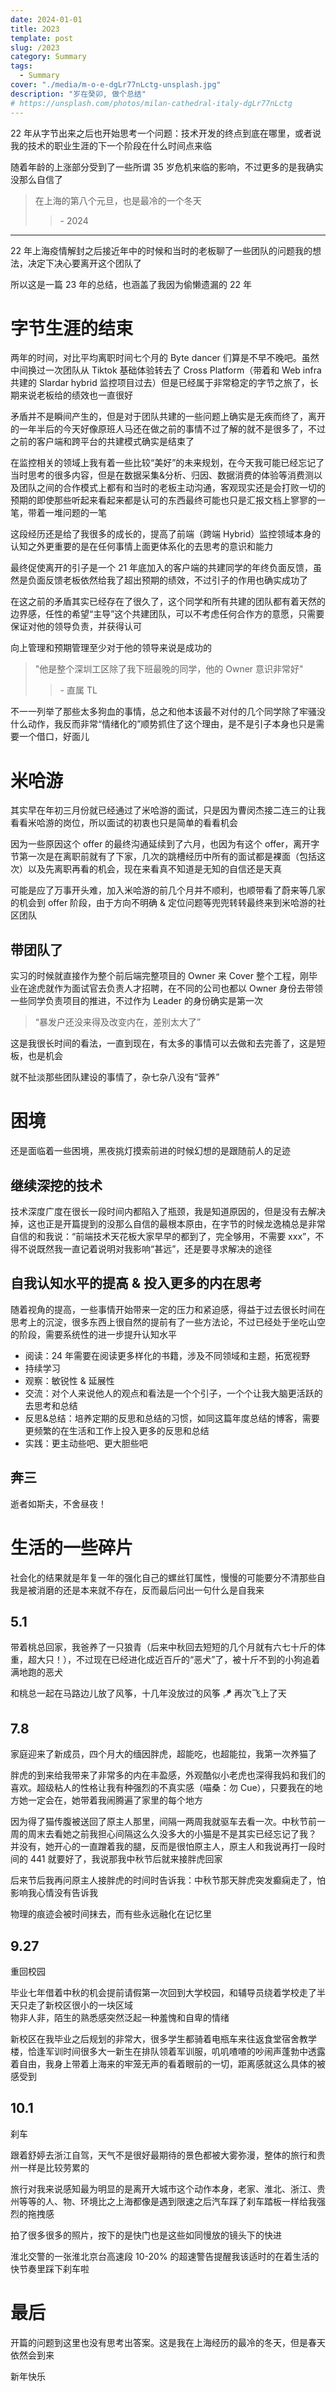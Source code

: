 ```yaml
---
date: 2024-01-01
title: 2O23
template: post
slug: /2023
category: Summary
tags:
  - Summary
cover: "./media/m-o-e-dgLr77nLctg-unsplash.jpg"
description: "岁在癸卯, 做个总结"
# https://unsplash.com/photos/milan-cathedral-italy-dgLr77nLctg
---
```


22 年从字节出来之后也开始思考一个问题：技术开发的终点到底在哪里，或者说我的技术的职业生涯的下一个阶段在什么时间点来临

随着年龄的上涨部分受到了一些所谓 35 岁危机来临的影响，不过更多的是我确实没那么自信了

> 在上海的第八个元旦，也是最冷的一个冬天
>
> > \- 2024

---

22 年上海疫情解封之后接近年中的时候和当时的老板聊了一些团队的问题我的想法，决定下决心要离开这个团队了

所以这是一篇 23 年的总结，也涵盖了我因为偷懒遗漏的 22 年

# 字节生涯的结束

两年的时间，对比平均离职时间七个月的 Byte dancer 们算是不早不晚吧。虽然中间换过一次团队从 Tiktok 基础体验转去了 Cross Platform（带着和 Web infra 共建的 Slardar hybrid 监控项目过去）但是已经属于非常稳定的字节之旅了，长期来说老板给的绩效也一直很好

矛盾并不是瞬间产生的，但是对于团队共建的一些问题上确实是无疾而终了，离开的一年半后的今天好像原班人马还在做之前的事情不过了解的就不是很多了，不过之前的客户端和跨平台的共建模式确实是结束了

在监控相关的领域上我有着一些比较“美好”的未来规划，在今天我可能已经忘记了当时思考的很多内容，但是在数据采集&分析、归因、数据消费的体验等消费测以及团队之间的合作模式上都有和当时的老板主动沟通，客观现实还是会打败一切的预期的即使那些听起来看起来都是认可的东西最终可能也只是汇报文档上寥寥的一笔，带着一堆问题的一笔

这段经历还是给了我很多的成长的，提高了前端（跨端 Hybrid）监控领域本身的认知之外更重要的是在任何事情上面更体系化的去思考的意识和能力

最终促使离开的引子是一个 21 年底加入的客户端的共建同学的年终负面反馈，虽然是负面反馈老板依然给我了超出预期的绩效，不过引子的作用也确实成功了

在这之前的矛盾其实已经存在了很久了，这个同学和所有共建的团队都有着天然的边界感，任性的希望“主导”这个共建团队，可以不考虑任何合作方的意愿，只需要保证对他的领导负责，并获得认可

向上管理和预期管理至少对于他的领导来说是成功的

> "他是整个深圳工区除了我下班最晚的同学，他的 Owner 意识非常好"
>
> > \- 直属 TL

不一一列举了那些太多狗血的事情，总之和他本该最不对付的几个同学除了牢骚没什么动作，我反而非常“情绪化的”顺势抓住了这个理由，是不是引子本身也只是需要一个借口，好面儿

# 米哈游

其实早在年初三月份就已经通过了米哈游的面试，只是因为曹闵杰接二连三的让我看看米哈游的岗位，所以面试的初衷也只是简单的看看机会

因为一些原因这个 offer 的最终沟通延续到了六月，也因为有这个 offer，离开字节第一次是在离职前就有了下家，几次的跳槽经历中所有的面试都是裸面（包括这次）以及先离职再看的机会，现在来看真不知道是无知的自信还是天真

可能是应了万事开头难，加入米哈游的前几个月并不顺利，也顺带看了蔚来等几家的机会到 offer 阶段，由于方向不明确 & 定位问题等兜兜转转最终来到米哈游的社区团队

## 带团队了

实习的时候就直接作为整个前后端完整项目的 Owner 来 Cover 整个工程，刚毕业在途虎就作为面试官去负责人才招聘，在不同的公司也都以 Owner 身份去带领一些同学负责项目的推进，不过作为 Leader 的身份确实是第一次

> “暴发户还没来得及改变内在，差别太大了”

这是我很长时间的看法，一直到现在，有太多的事情可以去做和去完善了，这是短板，也是机会

就不扯淡那些团队建设的事情了，杂七杂八没有“营养”

# 困境

还是面临着一些困境，黑夜挑灯摸索前进的时候幻想的是跟随前人的足迹

## 继续深挖的技术

技术深度广度在很长一段时间内都陷入了瓶颈，我是知道原因的，但是没有去解决掉，这也正是开篇提到的没那么自信的最根本原由，在字节的时候龙逸楠总是非常自信的和我说：“前端技术天花板大家早早的都到了，完全够用，不需要 xxx”，不得不说既然我一直记着说明对我影响“甚远”，还是要寻求解决的途径

## 自我认知水平的提高 & 投入更多的内在思考

随着视角的提高，一些事情开始带来一定的压力和紧迫感，得益于过去很长时间在思考上的沉淀，很多东西上很自然的提前有了一些方法论，不过已经处于坐吃山空的阶段，需要系统性的进一步提升认知水平

- 阅读：24 年需要在阅读更多样化的书籍，涉及不同领域和主题，拓宽视野
- 持续学习
- 观察：敏锐性 & 延展性
- 交流：对个人来说他人的观点和看法是一个个引子，一个个让我大脑更活跃的去思考和总结
- 反思&总结：培养定期的反思和总结的习惯，如同这篇年度总结的博客，需要更频繁的在生活和工作上投入更多的反思和总结
- 实践：更主动些吧、更大胆些吧

## 奔三

逝者如斯夫，不舍昼夜！

# 生活的一些碎片

社会化的结果就是年复一年的强化自己的螺丝钉属性，慢慢的可能要分不清那些自我是被消磨的还是本来就不存在，反而最后问出一句什么是自我来

## 5.1

带着桃总回家，我爸养了一只狼青（后来中秋回去短短的几个月就有六七十斤的体重，超大只！），不过现在已经进化成近百斤的“恶犬”了，被十斤不到的小狗追着满地跑的恶犬

和桃总一起在马路边儿放了风筝，十几年没放过的风筝 🪁 再次飞上了天

## 7.8

家庭迎来了新成员，四个月大的缅因胖虎，超能吃，也超能拉，我第一次养猫了

胖虎的到来给我带来了非常多的内在丰盈感，外观酷似小老虎也深得我妈和我们的喜欢。超级粘人的性格让我有种强烈的不真实感（喵桑：勿 Cue），只要我在的地方她一定会在，她带着我闹腾遍了家里的每个地方

因为得了猫传腹被送回了原主人那里，间隔一两周我就驱车去看一次。中秋节前一周的周末去看她之前我担心间隔这么久没多大的小猫是不是其实已经忘记了我？<br />
并没有，她开心的一直蹭着我的腿，反而是很怕原主人，原主人和我说再打一段时间的 441 就要好了，我说那我中秋节后就来接胖虎回家<br />

后来节后我再问原主人接胖虎的时间时告诉我：中秋节那天胖虎突发癫痫走了，怕影响我心情没有告诉我<br />

物理的痕迹会被时间抹去，而有些永远融化在记忆里

## 9.27

重回校园

毕业七年借着中秋的机会提前请假第一次回到大学校园，和辅导员绕着学校走了半天只走了新校区很小的一块区域<br />
物非人非，陌生的熟悉感突然泛起一种羞愧和自卑的情绪

新校区在我毕业之后规划的非常大，很多学生都骑着电瓶车来往返食堂宿舍教学楼，恰逢军训时间很多大一新生在排队领着军训服，叽叽喳喳的吵闹声蓬勃中透露着自由，我身上带着上海来的牢笼无声的看着眼前的一切，距离感就这么具体的被感受到

## 10.1

刹车

跟着舒婷去浙江自驾，天气不是很好最期待的景色都被大雾弥漫，整体的旅行和贵州一样是比较劳累的

旅行对我来说感知最为明显的是离开大城市这个动作本身，老家、淮北、浙江、贵州等等的人、物、环境比之上海都像是遇到限速之后汽车踩了刹车踏板一样给我强烈的拖拽感

拍了很多很多的照片，按下的是快门也是这些如同慢放的镜头下的快进

淮北交警的一张淮北京台高速段 10-20% 的超速警告提醒我该适时的在着生活的快节奏里踩下刹车啦

# 最后

开篇的问题到这里也没有思考出答案。这是我在上海经历的最冷的冬天，但是春天依然会到来

新年快乐

